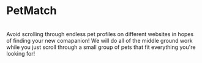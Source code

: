 # PetMatch
<br> Avoid scrolling through endless pet profiles on different websites in hopes of finding your new comapanion! We will do all of the middle ground work while you just scroll through a small group of pets that fit everything you're looking for! 
